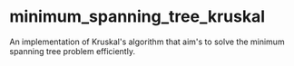 # minimum_spanning_tree_kruskal
An implementation of Kruskal's algorithm that aim's to solve the minimum spanning tree problem efficiently.
